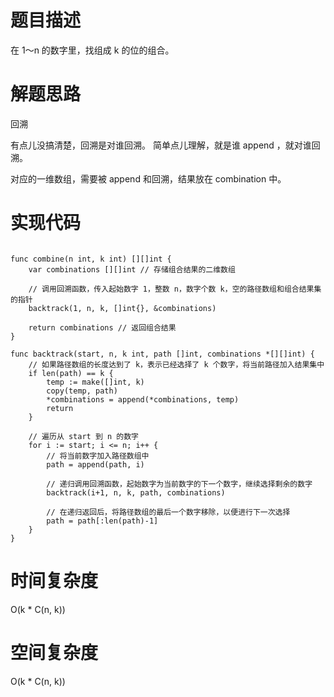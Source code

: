 # 题目描述
在 1～n 的数字里，找组成 k 的位的组合。

# 解题思路
回溯

有点儿没搞清楚，回溯是对谁回溯。
简单点儿理解，就是谁 append ，就对谁回溯。

对应的一维数组，需要被 append 和回溯，结果放在 combination 中。

# 实现代码
```golang

func combine(n int, k int) [][]int {
    var combinations [][]int // 存储组合结果的二维数组

    // 调用回溯函数，传入起始数字 1，整数 n，数字个数 k，空的路径数组和组合结果集的指针
    backtrack(1, n, k, []int{}, &combinations)

    return combinations // 返回组合结果
}

func backtrack(start, n, k int, path []int, combinations *[][]int) {
    // 如果路径数组的长度达到了 k，表示已经选择了 k 个数字，将当前路径加入结果集中
    if len(path) == k {
        temp := make([]int, k)
        copy(temp, path)
        *combinations = append(*combinations, temp)
        return
    }

    // 遍历从 start 到 n 的数字
    for i := start; i <= n; i++ {
        // 将当前数字加入路径数组中
        path = append(path, i)

        // 递归调用回溯函数，起始数字为当前数字的下一个数字，继续选择剩余的数字
        backtrack(i+1, n, k, path, combinations)

        // 在递归返回后，将路径数组的最后一个数字移除，以便进行下一次选择
        path = path[:len(path)-1]
    }
}

```

# 时间复杂度
O(k * C(n, k))
# 空间复杂度
O(k * C(n, k))
